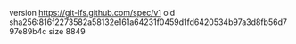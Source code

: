 version https://git-lfs.github.com/spec/v1
oid sha256:816f2273582a58132e161a64231f0459d1fd6420534b97a3d8fb56d797e89b4c
size 8849
